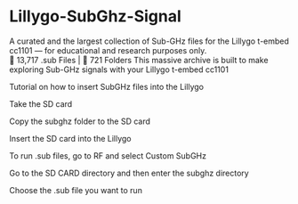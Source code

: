 # Lillygo-SubGhz-Signal
A curated and the largest collection of Sub-GHz files for the Lillygo t-embed cc1101 — for educational and research purposes only.  
📁 13,717 .sub Files | 📂 721 Folders 
This massive archive is built to make exploring Sub-GHz signals with your Lillygo t-embed cc1101 

Tutorial on how to insert SubGHz files into the Lillygo

Take the SD card

Copy the subghz folder to the SD card

Insert the SD card into the Lillygo

To run .sub files, go to RF and select Custom SubGHz

Go to the SD CARD directory and then enter the subghz directory

Choose the .sub file you want to run

